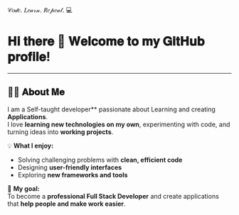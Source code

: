 𝒞𝑜𝒹𝑒. 𝐿𝑒𝒶𝓇𝓃. 𝑅𝑒𝓅𝑒𝒶𝓉. 💻

# 𝐇𝐢 𝐭𝐡𝐞𝐫𝐞  🌸 𝐖𝐞𝐥𝐜𝐨𝐦𝐞 𝐭𝐨 𝐦𝐲 𝐆𝐢𝐭𝐇𝐮𝐛 𝐩𝐫𝐨𝐟𝐢𝐥𝐞!  

---

## 👩‍💻 𝐀𝐛𝐨𝐮𝐭 𝐌𝐞

I am a Self-taught developer** passionate about Learning and  creating **Applications**.  
I love **learning new technologies on my own**, experimenting with code, and turning ideas into **working projects**.  

💡 **What I enjoy:**  
- Solving challenging problems with **clean, efficient code**  
- Designing **user-friendly interfaces**  
- Exploring **new frameworks and tools**  

🎯 **My goal:**  
To become a **professional Full Stack Developer** and create applications that **help people and make work easier**.  


